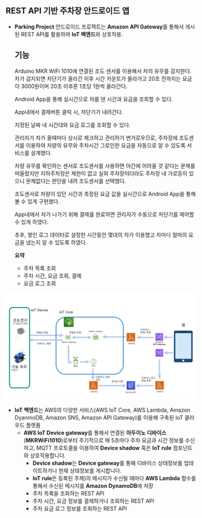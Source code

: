 ## REST API 기반 주차장 안드로이드 앱 
- **Parking Project** 안드로이드 프로젝트는 **Amazon API Gateway**를 통해서 게시된 REST API를 활용하여 **IoT 벡엔드**와 상호작용.
  ## 기능
  Arduino MKR WiFi 1010에 연결된 조도 센서를 이용해서 차의 유무를 감지한다. 차가 감지되면 차단기가 올라간 이후 시간 카운트가 올라가고 20초 전까지는 요금이 3000원이며 20초 이후론 1초당 1원씩 올라간다.

  Android App을 통해 실시간으로 차를 댄 시간과 요금을 조회할 수 있다.

  App내에서 결제버튼 클릭 시, 차단기가 내려간다.

  지정된 날짜 내 시간대와 요금 로그를 조회할 수 있다. 

 
  관리자가 차가 올때마다 상시로 체크하고 관리하기 번거로우므로, 주차장에 조도센서를 이용하여 차량의 유무와 주차시간 그로인한 요금을 자동으로 알 수 있도록 서비스를 설계했다.

  차량 유무를 확인하는 센서로 조도센서를 사용하면 야간에 어려울 것 같다는 문제를 떠올렸지만 지하주차장은 제한이 없고 실외 주차장이더라도 주차장 내 가로등이 있으니 문제없다는 판단을 내려 조도센서를 선택했다.

  조도센서로 차량이 있던 시간과 측정된 요금 값을 실시간으로 Android App을 통해 볼 수 있게 구현했다.

  App내에서 차가 나가기 위해 결제를 완료하면 관리자가 수동으로 차단기를 제어할 수 있게 하였다.

  추후, 쌓인 로그 데이터로 설정한 시간동안 몇대의 차가 이용했고 차마다 얼마의 요금을 냈는지 알 수 있도록 하였다.

  **요약**
	- 주차 목록 조회 
	- 주차 시간, 요금 조회, 결제
	- 요금 로그 조회

  
![](123.png)

- **IoT 백엔드**는 AWS의 다양한 서비스(AWS IoT Core, AWS Lambda, Amazon DyanmoDB, Amazon SNS, Amazon API Gateway)를 이용해 구축된 IoT 클라우드 플랫폼
	- **AWS IoT Device gateway**를 통해서 연결된 **아두이노 디바이스**(**MKRWiFi1010**)로부터 주기적으로 매 5초마다 주차 요금과 시간 정보를 수신하고, MQTT 프로토콜을 이용하여 **Device shadow** 혹은 **IoT rule** 컴포넌트와 상호작용합니다.
		- **Device shadow**는 **Device gateway**를 통해 디바이스 상태정보를 업데이트하거나 현재 상태정보를 게시합니다.
		- **IoT rule**은 등록된 주제)의 메시지가 수신될 때마다 **AWS Lambda** 함수를 통해서 수신된 메시지를 **Amazon DynamoDB**에 저장
		- 주차 목록을 조회하는 REST API
		- 주차 시간, 요금 정보를 결제하거나 조회하는 REST API
		- 주차 요금 로그 정보를 조회하는 REST API

